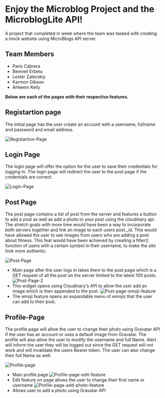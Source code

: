 # Enjoy the Microblog Project and the MicroblogLite API!

A project that completed in week where the team was tasked with creating a mock website using MicroBlogs API server.

## Team Members

- Paris Cabrera
- Bemnet Erbeto
- Lester Zalevskiy
- Karmon Gibson
- Ahkeem Kelly

**Below are each of the pages with their respective features.**

## Registartion page

The initial page has the user create an account with a username, fullname and password and email address.

![Registartion-Page](/screenshots/registration.png)

## Login Page

The login page will offer the option for the user to save their credentials for logging in. The login page will redirect the user to the post page if the credentials are correct.

![Login-Page](../capstone-final/screenshots/login.png)

## Post Page

The post page contains a list of post from the server and features a button to add a post as well as add a photo to your post using the cloudinary api. The stretch goals with more time would have been a way to incorporate both servers together and link an image to each users post._id. This would have allowed the user to see images from users who are adding a post about fitness. This feat would have been achieved by creating a filter() function of users with a certain symbol in their username, to make the site look more authentic.

![Post-Page](../capstone-final/screenshots/posts-1.png)
  - Main page after the user logs in takes them to the post page which is a  GET request of all the post on the server limited to the latest 100 posts.
![Post-Page-2](../capstone-final/screenshots/post-2.png)
  - This widget opens using Cloudinary's API to allow the user add an image which is then appended to the post.
![Post-page-emoji-feature](../capstone-final/screenshots/post-3.png)
  - The emoji feature opens an expandable menu of emojis that the user can add to their post.

## Profile-Page

The profile page will allow the user to change their photo using Gravatar API if the user has an account or uses a default image from Gravatar. The profile will also allow the user to modify the username and full Name. Alert will inform the user they will be logged out since the GET request will not work and will invalidate the users Bearer token. The user can also change their full Name as well.

![Profile-page](../capstone-final/screenshots/profile-1.png)
  - Main profile page
![Profile-page-edit-feature](../capstone-final/screenshots/profile-2.png)
  - Edit feature on page allows the user to change their first name or username
![Profile-page-add-photo-feature](../capstone-final/screenshots/profile-3.png)
  - Allows user to add a photo using Gravatar API

